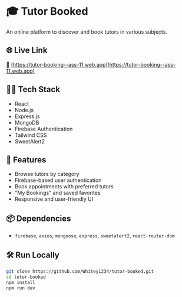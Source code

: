 

# 🎓 Tutor Booked

An online platform to discover and book tutors in various subjects.


## 🌐 Live Link
🔗 [https://tutor-booking--ass-11.web.app](https://tutor-booking--ass-11.web.app) 

## 🧑‍💻 Tech Stack
- React
- Node.js
- Express.js
- MongoDB
- Firebase Authentication
- Tailwind CSS
- SweetAlert2

## 🚀 Features
- Browse tutors by category
- Firebase-based user authentication
- Book appointments with preferred tutors
- "My Bookings" and saved favorites
- Responsive and user-friendly UI

## 📦 Dependencies
- `firebase`, `axios`, `mongoose`, `express`, `sweetalert2`, `react-router-dom`

## 🛠️ Run Locally

```bash
git clone https://github.com/Whitey1234/tutor-booked.git
cd tutor-booked
npm install
npm run dev
